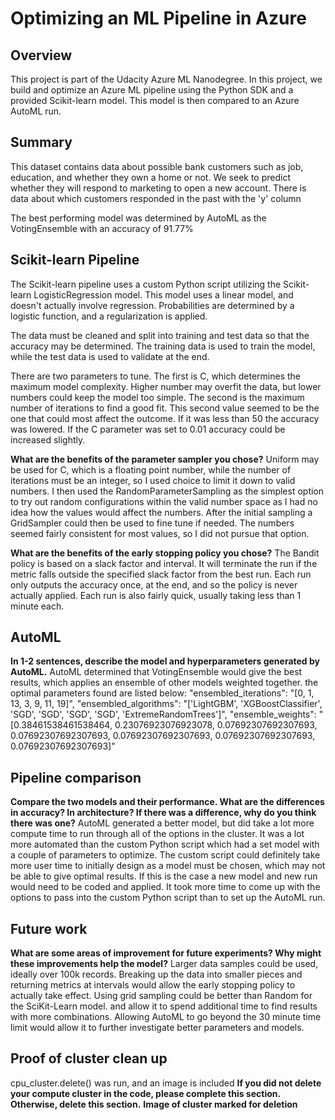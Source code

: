 # Optimizing an ML Pipeline in Azure

## Overview
This project is part of the Udacity Azure ML Nanodegree.
In this project, we build and optimize an Azure ML pipeline using the Python SDK and a provided Scikit-learn model.
This model is then compared to an Azure AutoML run.

## Summary
This dataset contains data about possible bank customers such as job, education, and whether they own a home or not.  We seek to predict whether they will respond to marketing to open a new account.  There is data about which customers responded in the past with the 'y' column

The best performing model was determined by AutoML as the VotingEnsemble with an accuracy of 91.77%

## Scikit-learn Pipeline
The Scikit-learn pipeline uses a custom Python script utilizing the Scikit-learn LogisticRegression model.  This model uses a linear model, and doesn't actually involve regression.  Probabilities are determined by a logistic function, and a regularization is applied.

The data must be cleaned and split into training and test data so that the accuracy may be determined.  The training data is used to train the model, while the test data is used to validate at the end.

There are two parameters to tune.  The first is C, which determines the maximum model complexity.  Higher number may overfit the data, but lower numbers could keep the model too simple.  The second is the maximum number of iterations to find a good fit.  This second value seemed to be the one that could most affect the outcome.  If it was less than 50 the accuracy was lowered.  If the C parameter was set to 0.01 accuracy could be increased slightly.

**What are the benefits of the parameter sampler you chose?**
Uniform may be used for C, which is a floating point number, while the number of iterations must be an integer, so I used choice to limit it down to valid numbers.  I then used the RandomParameterSampling as the simplest option to try out random configurations within the valid number space as I had no idea how the values would affect the numbers.  After the initial sampling a GridSampler could then be used to fine tune if needed.  The numbers seemed fairly consistent for most values, so I did not pursue that option.

**What are the benefits of the early stopping policy you chose?**
The Bandit policy is based on a slack factor and interval.  It will terminate the run if the metric falls outside the specified slack factor from the best run.  Each run only outputs the accuracy once, at the end, and so the policy is never actually applied.  Each run is also fairly quick, usually taking less than 1 minute each.

## AutoML
**In 1-2 sentences, describe the model and hyperparameters generated by AutoML.**
AutoML determined that VotingEnsemble would give the best results, which applies an ensemble of other models weighted together.  the optimal parameters found are listed below:
"ensembled_iterations": "[0, 1, 13, 3, 9, 11, 19]",
"ensembled_algorithms": "['LightGBM', 'XGBoostClassifier', 'SGD', 'SGD', 'SGD', 'SGD', 'ExtremeRandomTrees']",
"ensemble_weights": "[0.38461538461538464, 0.23076923076923078, 0.07692307692307693, 0.07692307692307693, 0.07692307692307693, 0.07692307692307693, 0.07692307692307693]"

## Pipeline comparison
**Compare the two models and their performance. What are the differences in accuracy? In architecture? If there was a difference, why do you think there was one?**
AutoML generated a better model, but did take a lot more compute time to run through all of the options in the cluster.  It was a lot more automated than the custom Python script which had a set model with a couple of parameters to optimize.  The custom script could definitely take more user time to initially design as a model must be chosen, which may not be able to give optimal results.  If this is the case a new model and new run would need to be coded and applied.  It took more time to come up with the options to pass into the custom Python script than to set up the AutoML run.

## Future work
**What are some areas of improvement for future experiments? Why might these improvements help the model?**
Larger data samples could be used, ideally over 100k records.  Breaking up the data into smaller pieces and returning metrics at intervals would allow the early stopping policy to actually take effect.  Using grid sampling could be better than Random for the SciKit-Learn model. and allow it to spend additional time to find results with more combinations.  Allowing AutoML to go beyond the 30 minute time limit would allow it to further investigate better parameters and models.

## Proof of cluster clean up
cpu_cluster.delete() was run, and an image is included
**If you did not delete your compute cluster in the code, please complete this section. Otherwise, delete this section.**
**Image of cluster marked for deletion**
